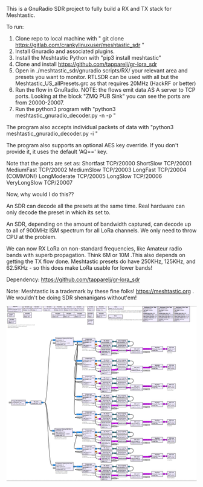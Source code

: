 This is a GnuRadio SDR project to fully build a RX and TX stack for Meshtastic.

To run:

1. Clone repo to local machine with " git clone https://gitlab.com/crankylinuxuser/meshtastic_sdr "
2. Install Gnuradio and associated plugins.
3. Install the Meshtastic Python with "pip3 install meshtastic"
4. Clone and install https://github.com/tapparelj/gr-lora_sdr 
5. Open in ./meshtastic_sdr/gnuradio scripts/RX/ your relevant area and presets you want to monitor. RTLSDR can be used with all but the Meshtastic_US_allPresets.grc as that requires 20MHz (HackRF or better)
6. Run the flow in GnuRadio. NOTE: the flows emit data AS A server to TCP ports. Looking at the block "ZMQ PUB Sink" you can see the ports are from 20000-20007. 
7. Run the python3 program with "python3 meshtastic_gnuradio_decoder.py -n <SERVER> -p <PORT>"

The program also accepts individual packets of data with "python3 meshtastic_gnuradio_decoder.py -i <data>" 

The program also supports an optional AES key override. If you don't provide it, it uses the default 'AQ==' key.

Note that the ports are set as:
Shortfast TCP/20000
ShortSlow TCP/20001
MediumFast TCP/20002
MediumSlow TCP/20003
LongFast TCP/20004 (COMMON!)
LongModerate TCP/20005
LongSlow TCP/20006
VeryLongSlow TCP/20007


Now, why would I do this??

An SDR can decode all the presets at the same time. Real hardware can only decode the preset in which its set to.

An SDR, depending on the amount of bandwidth captured, can decode up to all of 900MHz ISM spectrum for all LoRa channels. We only need to throw CPU at the problem.

We can now RX LoRa on non-standard frequencies, like Amateur radio bands with superb propagation. Think 6M or 10M .This also depends on getting the TX flow done. Meshtastic presets do have 250KHz, 125KHz, and 62.5KHz - so this does make LoRa usable for lower bands!

Dependency: https://github.com/tapparelj/gr-lora_sdr

Note: Meshtastic is a trademark by these fine folks! https://meshtastic.org . We wouldn't be doing SDR shenanigans without'em!

![](public/US_all_preset_capture.png)